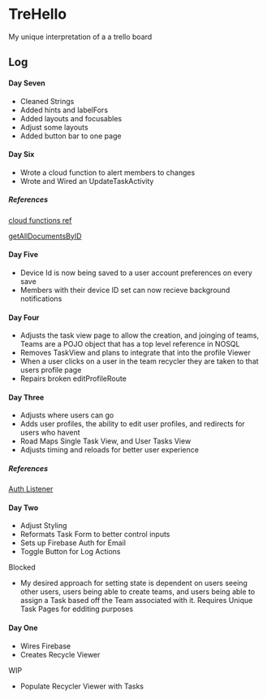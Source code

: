 # TreHello
My unique interpretation of a a trello board

## Log

#### Day Seven
* Cleaned Strings
* Added hints and labelFors
* Added layouts and focusables
* Adjust some layouts
* Added button bar to one page

#### Day Six
* Wrote a cloud function to alert members to changes
* Wrote and Wired an UpdateTaskActivity
##### References
[cloud functions ref](https://github.com/firebase/functions-samples)

[getAllDocumentsByID](https://stackoverflow.com/questions/46721517/google-firestore-how-to-get-document-by-multiple-ids-in-one-round-trip)

#### Day Five
* Device Id is now being saved to a user account preferences on every save
* Members with their device ID set can now recieve background notifications

#### Day Four
* Adjusts the task view page to allow the creation, and joinging of teams, Teams are a POJO object that has a top level reference in NOSQL
* Removes TaskView and plans to integrate that into the profile Viewer
* When a user clicks on a user in the team recycler they are taken to that users profile page
* Repairs broken editProfileRoute

#### Day Three
* Adjusts where users can go
* Adds user profiles, the ability to edit user profiles, and redirects for users who havent
* Road Maps Single Task View, and User Tasks View
* Adjusts timing and reloads for better user experience
##### References
[Auth Listener](https://stackoverflow.com/questions/42571618/how-to-make-a-user-sign-out-in-firebase)

#### Day Two
* Adjust Styling
* Reformats Task Form to better control inputs
* Sets up Firebase Auth for Email
* Toggle Button for Log Actions

Blocked
* My desired approach for setting state is dependent on users seeing other users, users being able to create teams, and users being able to assign a Task based off the Team associated with it. Requires Unique Task Pages for edditing purposes

#### Day One
* Wires Firebase
* Creates Recycle Viewer

WIP
* Populate Recycler Viewer with Tasks

